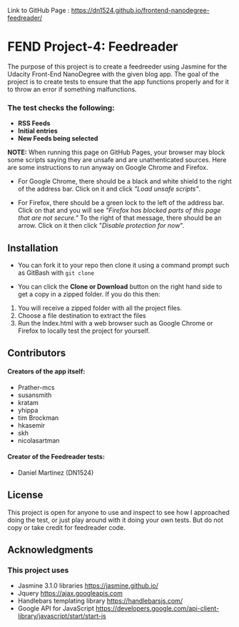 Link to GitHub Page : https://dn1524.github.io/frontend-nanodegree-feedreader/

# FEND Project-4: Feedreader

The purpose of this project is to create a feedreeder using Jasmine for the Udacity Front-End NanoDegree with the given blog app. The goal of the project is to create tests to ensure that the app functions properly and for it to throw an error if something malfunctions.

### The test checks the following:
- **RSS Feeds**
- **Initial entries**
- **New Feeds being selected**

**NOTE:** When running this page on GitHub Pages, your browser may block some scripts saying they are unsafe and are unathenticated sources. Here are some instructions to run anyway on Google Chrome and Firefox.

- For Google Chrome, there should be a black and white shield to the right of the address bar. Click on it and click *"Load unsafe scripts"*.

- For Firefox, there should be a green lock to the left of the address bar. Click on that and you will see *"Firefox has blocked parts of this page that are not secure."* To the right of that message, there should be an arrow. Click on it then click "*Disable protection for now*".


## Installation

- You can fork it to your repo then clone it using a command prompt such as GitBash with `git clone`

- You can click the **Clone or Download** button on the right hand side to get a copy in a zipped folder. If you do this then: 

1. You will receive a zipped folder with all the project files.
2. Choose a file destination to extract the files
3. Run the Index.html with a web browser such as Google Chrome or Firefox to locally test the project for yourself.

## Contributors
#### Creators of the app itself:
- Prather-mcs
- susansmith
- kratam
- yhippa
- tim Brockman
- hkasemir
- skh
- nicolasartman

#### Creator of the Feedreader tests:
- Daniel Martinez (DN1524)


## License

This project is open for anyone to use and inspect to see how I approached doing the test, or just play around with it doing your own tests. But do not copy or take credit for feedreader code.


## Acknowledgments

### This project uses
- Jasmine 3.1.0 libraries https://jasmine.github.io/
- Jquery https://ajax.googleapis.com
- Handlebars templating library https://handlebarsjs.com/
- Google API for JavaScript https://developers.google.com/api-client-library/javascript/start/start-js

